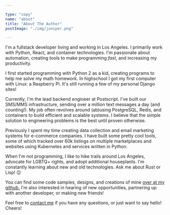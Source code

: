```yaml
---

type: "copy"
name: "about"
title: "About The Author"
postImage: "./img/juniper.png"

---
```


I'm a fullstack developer living and working in Los Angeles. I primarily work with Python, React, and container technologies. I'm passionate about automation, creating tools to make programming _fast_, and increasing my productivity.

I first started programming with Python 2 as a kid, creating programs to help me solve my math homework. In highschool I got my first computer with Linux: a Raspberry Pi. It's still running a few of my personal Django sites!

Currently, I'm the lead backend engineer at Postscript. I've built our SMS/MMS infrastructure, sending over a million text messages a day (and counting!). My job often revolves around (ab)using PostgreSQL, Redis, and containers to build efficient and scalable systems. I believe that the simple solution to engineering problems is the best until proven otherwise.

Previously I spent my time creating data collection and email marketing systems for e-commerce companies. I have built some pretty cool tools, some of which tracked over 60k listings on multiple marketplaces and websites using Kubernetes and services written in Python.

When I'm not programming, I like to hike trails around Los Angeles, advocate for LGBTQ+ rights, and adopt additional houseplants. I'm constantly learning about new and old technologies. Ask me about Rust or Lisp! 😉

You can find some code samples, designs, and creations of mine [over at my github.](https://github.com/madelyneriksen/) I'm also interested in hearing of new opportunities, partnering up with another developer, or making new friends!

Feel free to [contact me](/contact) if you have any questions, or just want to say hello! Cheers!
